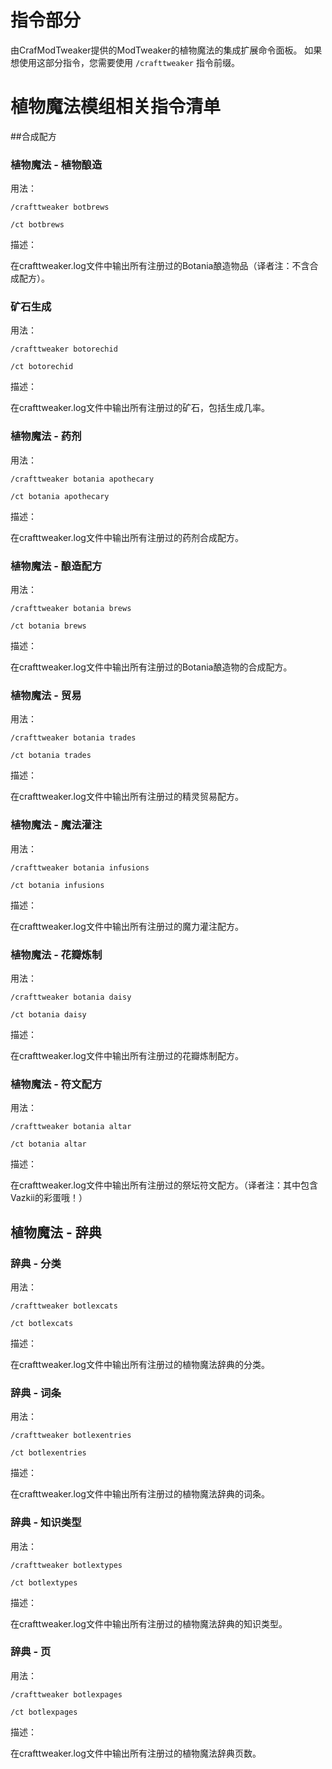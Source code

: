 # 指令部分

由CrafModTweaker提供的ModTweaker的植物魔法的集成扩展命令面板。
如果想使用这部分指令，您需要使用 `/crafttweaker` 指令前缀。


# 植物魔法模组相关指令清单

##合成配方
### 植物魔法 - 植物酿造

用法：

`/crafttweaker botbrews`

`/ct botbrews`

描述：

在crafttweaker.log文件中输出所有注册过的Botania酿造物品（译者注：不含合成配方）。


### 矿石生成

用法：

`/crafttweaker botorechid`

`/ct botorechid`

描述：

在crafttweaker.log文件中输出所有注册过的矿石，包括生成几率。


### 植物魔法 - 药剂

用法：

`/crafttweaker botania apothecary`

`/ct botania apothecary`

描述：

在crafttweaker.log文件中输出所有注册过的药剂合成配方。


### 植物魔法 - 酿造配方

用法：

`/crafttweaker botania brews`

`/ct botania brews`

描述：

在crafttweaker.log文件中输出所有注册过的Botania酿造物的合成配方。


### 植物魔法 - 贸易

用法：

`/crafttweaker botania trades`

`/ct botania trades`

描述：

在crafttweaker.log文件中输出所有注册过的精灵贸易配方。


### 植物魔法 - 魔法灌注

用法：

`/crafttweaker botania infusions`

`/ct botania infusions`

描述：

在crafttweaker.log文件中输出所有注册过的魔力灌注配方。


### 植物魔法 - 花瓣炼制

用法：

`/crafttweaker botania daisy`

`/ct botania daisy`

描述：

在crafttweaker.log文件中输出所有注册过的花瓣炼制配方。


### 植物魔法 - 符文配方

用法：

`/crafttweaker botania altar`

`/ct botania altar`

描述：

在crafttweaker.log文件中输出所有注册过的祭坛符文配方。（译者注：其中包含Vazkii的彩蛋哦！）


## 植物魔法 - 辞典
### 辞典 - 分类

用法：

`/crafttweaker botlexcats`

`/ct botlexcats`

描述：

在crafttweaker.log文件中输出所有注册过的植物魔法辞典的分类。


### 辞典 - 词条

用法：

`/crafttweaker botlexentries`

`/ct botlexentries`

描述：

在crafttweaker.log文件中输出所有注册过的植物魔法辞典的词条。


### 辞典 - 知识类型

用法：

`/crafttweaker botlextypes`

`/ct botlextypes`

描述：

在crafttweaker.log文件中输出所有注册过的植物魔法辞典的知识类型。


### 辞典 - 页

用法：

`/crafttweaker botlexpages`

`/ct botlexpages`

描述：

在crafttweaker.log文件中输出所有注册过的植物魔法辞典页数。